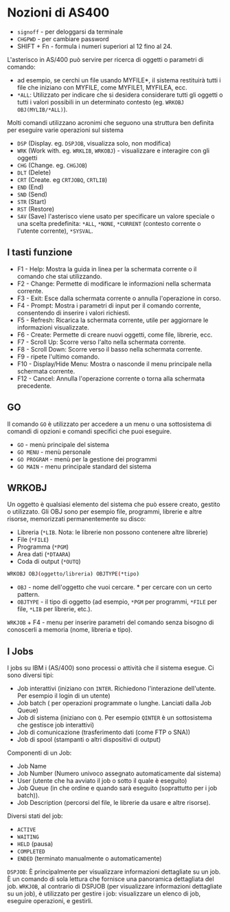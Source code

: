 # Nozioni di AS400

 - ```signoff``` - per deloggarsi da terminale
 - ```CHGPWD``` - per cambiare password
 - SHIFT + Fn - formula i numeri superiori al 12 fino al 24.

L'asterisco in AS/400 può servire per ricerca di oggetti o parametri di comando: 
   - ad esempio, se cerchi un file usando MYFILE*, il sistema restituirà tutti i file che iniziano con MYFILE, come MYFILE1, MYFILEA, ecc.
   - ```*ALL```: Utilizzato per indicare che si desidera considerare tutti gli oggetti o tutti i valori possibili in un determinato contesto (eg. ```WRKOBJ OBJ(MYLIB/*ALL)```).

Molti comandi utilizzano acronimi che seguono una struttura ben definita per eseguire varie operazioni sul sistema
 - ```DSP``` (Display. eg. ```DSPJOB```, visualizza solo, non modifica)
 - ```WRK``` (Work with. eg. ```WRKLIB```, ```WRKOBJ```) - visualizzare e interagire con gli oggetti
 - ```CHG``` (Change. eg. ```CHGJOB```)
 - ```DLT``` (Delete)
 - ```CRT``` (Create. eg ```CRTJOBQ```, ```CRTLIB```)
 - ```END``` (End)
 - ```SND``` (Send)
 - ```STR``` (Start)
 - ```RST``` (Restore)
 - ```SAV``` (Save)
l'asterisco viene usato per specificare un valore speciale o una scelta predefinita: ```*ALL```, ```*NONE```, ```*CURRENT``` (contesto corrente o l'utente corrente), ```*SYSVAL```. 

## I tasti funzione
 - F1 - Help: Mostra la guida in linea per la schermata corrente o il comando che stai utilizzando. 
 - F2 - Change: Permette di modificare le informazioni nella schermata corrente.
 - F3 - Exit: Esce dalla schermata corrente o annulla l'operazione in corso.
 - F4 - Prompt: Mostra i parametri di input per il comando corrente, consentendo di inserire i valori richiesti.
 - F5 - Refresh: Ricarica la schermata corrente, utile per aggiornare le informazioni visualizzate.
 - F6 - Create: Permette di creare nuovi oggetti, come file, librerie, ecc.
 - F7 - Scroll Up: Scorre verso l'alto nella schermata corrente.
 - F8 - Scroll Down: Scorre verso il basso nella schermata corrente.
 - F9 - ripete l'ultimo comando.
 - F10 - Display/Hide Menu: Mostra o nasconde il menu principale nella schermata corrente.
 - F12 - Cancel: Annulla l'operazione corrente o torna alla schermata precedente.

## GO
Il comando ```GO``` è utilizzato per accedere a un menu o una sottosistema di comandi di opzioni e comandi specifici che puoi eseguire.
 - ```GO``` - menù principale del sistema
 - ```GO MENU``` - menù personale
 - ```GO PROGRAM``` - menù per la gestione dei programmi
 - ```GO MAIN``` - menu principale standard del sistema

## WRKOBJ
Un oggetto è qualsiasi elemento del sistema che può essere creato, gestito o utilizzato.
Gli OBJ sono per esempio file, programmi, librerie e altre risorse, memorizzati permanentemente su disco:
 - Libreria (```*LIB```. Nota: le librerie non possono contenere altre librerie)
 - File (```*FILE```)
 - Programma (```*PGM```)
 - Area dati (```*DTAARA```)
 - Coda di output (```*OUTQ```)

```BASH
WRKOBJ OBJ(oggetto/libreria) OBJTYPE(*tipo)
```
 - ```OBJ``` - nome dell'oggetto che vuoi cercare. * per cercare con un certo pattern.
 - ```OBJTYPE``` - il tipo di oggetto (ad esempio, ```*PGM``` per programmi, ```*FILE``` per file, ```*LIB``` per librerie, etc.).

```WRKJOB``` + F4 - menu per inserire parametri del comando senza bisogno di conoscerli a memoria (nome, libreria e tipo). 

## I Jobs
I jobs su IBM i (AS/400) sono processi o attività che il sistema esegue.
Ci sono diversi tipi:
 - Job interattivi (iniziano con ```INTER```. Richiedono l'interazione dell'utente. Per esempio il login di un utente)
 - Job batch ( per operazioni programmate o lunghe. Lanciati dalla Job Queue)
 - Job di sistema (iniziano con ```Q```. Per esempio ```QINTER``` è un sottosistema che gestisce job interattivi)
 - Job di comunicazione (trasferimento dati (come FTP o SNA))
 - Job di spool (stampanti o altri dispositivi di output)

Componenti di un Job:
 - Job Name
 - Job Number (Numero univoco assegnato automaticamente dal sistema)
 - User (utente che ha avviato il job o sotto il quale è eseguito)
 - Job Queue (in che ordine e quando sarà eseguito (soprattutto per i job batch)).
 - Job Description (percorsi del file, le librerie da usare e altre risorse).

Diversi stati del job:
 - ```ACTIVE```
 - ```WAITING```
 - ```HELD``` (pausa)
 - ```COMPLETED```
 - ```ENDED``` (terminato manualmente o automaticamente)

```DSPJOB```: È principalmente per visualizzare informazioni dettagliate su un job. È un comando di sola lettura che fornisce una panoramica dettagliata del job.
```WRKJOB```, al contrario di DSPJOB (per visualizzare informazioni dettagliate su un job), è utilizzato per gestire i job: visualizzare un elenco di job, eseguire operazioni, e gestirli.